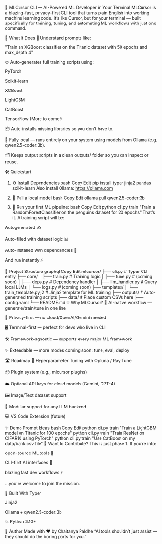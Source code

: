 🧠 MLCursor CLI — AI-Powered ML Developer in Your Terminal
MLCursor is a blazing-fast, privacy-first CLI tool that turns plain English into working machine learning code. It’s like Cursor, but for your terminal — built specifically for training, tuning, and automating ML workflows with just one command.

🚀 What It Does
🧾 Understand prompts like:

"Train an XGBoost classifier on the Titanic dataset with 50 epochs and max_depth 4"

⚙️ Auto-generates full training scripts using:

PyTorch

Scikit-learn

XGBoost

LightGBM

CatBoost

TensorFlow
(More to come!)

📦 Auto-installs missing libraries so you don’t have to.

🧪 Fully local — runs entirely on your system using models from Ollama (e.g. qwen2.5-coder:3b).

🗂️ Keeps output scripts in a clean outputs/ folder so you can inspect or reuse.

🛠️ Quickstart
1. ⚙️ Install Dependencies
bash
Copy
Edit
pip install typer jinja2 pandas scikit-learn
Also install Ollama: https://ollama.com

2. 🧠 Pull a local model
bash
Copy
Edit
ollama pull qwen2.5-coder:3b
3. 🐍 Run your first ML pipeline:
bash
Copy
Edit
python cli.py train "Train a RandomForestClassifier on the penguins dataset for 20 epochs"
That’s it. A training script will be:

Autogenerated ✍️

Auto-filled with dataset logic 📊

Auto-installed with dependencies 🔧

And run instantly ⚡

🧱 Project Structure
graphql
Copy
Edit
mlcursor/
├── cli.py                  # Typer CLI entry
├── core/
│   ├── train.py            # Training logic
│   ├── tune.py             # (coming soon)
│   ├── deps.py             # Dependency handler
│   ├── llm_handler.py      # Query local LLMs
│   └── logs.py             # (coming soon)
├── templates/
│   └── train_template.py.j2  # Jinja2 template for ML training
├── outputs/                # Auto-generated training scripts
├── data/                   # Place custom CSVs here
├── config.yaml
└── README.md
💡 Why MLCursor?
🧠 AI-native workflow — generate/train/tune in one line

🔐 Privacy-first — no cloud/OpenAI/Gemini needed

🖥️ Terminal-first — perfect for devs who live in CLI

🛠️ Framework-agnostic — supports every major ML framework

✨ Extendable — more modes coming soon: tune, eval, deploy

🛣️ Roadmap
🔁 Hyperparameter Tuning with Optuna / Ray Tune

📦 Plugin system (e.g., mlcursor plugins)

☁️ Optional API keys for cloud models (Gemini, GPT-4)

🖼️ Image/Text dataset support

🧩 Modular support for any LLM backend

💻 VS Code Extension (future)

✨ Demo Prompt Ideas
bash
Copy
Edit
python cli.py train "Train a LightGBM model on Titanic for 100 epochs"
python cli.py train "Train ResNet on CIFAR10 using PyTorch"
python cli.py train "Use CatBoost on my data/bank.csv file"
💬 Want to Contribute?
This is just phase 1. If you’re into:

open-source ML tools 🧪

CLI-first AI interfaces 🤖

blazing fast dev workflows ⚡

...you're welcome to join the mission.

🧪 Built With
Typer

Jinja2

Ollama + qwen2.5-coder:3b

💥 Python 3.10+

🧠 Author
Made with ❤️ by Chaitanya Paldhe
“AI tools shouldn’t just assist — they should do the boring parts for you.”